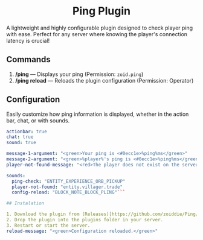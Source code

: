 <h1 align="center">Ping Plugin</h1>

A lightweight and highly configurable plugin designed to check player ping with ease. Perfect for any server where knowing the player's connection latency is crucial!

## Commands

1. **/ping** — Displays your ping (Permission: `zoid.ping`)
2. **/ping reload** — Reloads the plugin configuration (Permission: Operator)

## Configuration

Easily customize how ping information is displayed, whether in the action bar, chat, or with sounds.

```yaml
actionbar: true
chat: true
sound: true

message-1-argument: "<green>Your ping is <#0ecc1e>%ping%ms</green>"
message-2-argument: "<green>%player%'s ping is <#0ecc1e>%ping%ms</green>"
player-not-found-message: "<red>The player does not exist on the server</red>"

sounds:
  ping-check: "ENTITY_EXPERIENCE_ORB_PICKUP"
  player-not-found: "entity.villager.trade"
  config-reload: "BLOCK_NOTE_BLOCK_PLING"```

## Instalation

1. Download the plugin from (Releases)[https://github.com/zoiddie/Ping/releases/]
2. Drop the plugin into the plugins folder in your server.
3. Restart or start the server.
reload-message: "<green>Configuration reloaded.</green>"
